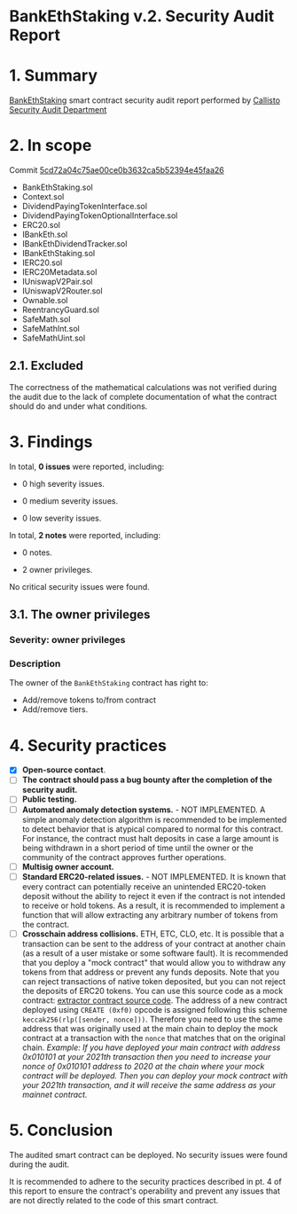 # BankEthStaking v.2. Security Audit Report

# 1. Summary

[BankEthStaking](https://github.com/SNOSDEV/BankEthStaking/tree/master/contracts) smart contract security audit report performed by [Callisto Security Audit Department](https://github.com/EthereumCommonwealth/Auditing)

# 2. In scope
Commit [5cd72a04c75ae00ce0b3632ca5b52394e45faa26](https://github.com/SNOSDEV/BankEthStaking/blob/5cd72a04c75ae00ce0b3632ca5b52394e45faa26/contracts/)

- BankEthStaking.sol
- Context.sol
- DividendPayingTokenInterface.sol
- DividendPayingTokenOptionalInterface.sol
- ERC20.sol
- IBankEth.sol
- IBankEthDividendTracker.sol
- IBankEthStaking.sol
- IERC20.sol
- IERC20Metadata.sol
- IUniswapV2Pair.sol
- IUniswapV2Router.sol
- Ownable.sol
- ReentrancyGuard.sol
- SafeMath.sol
- SafeMathInt.sol
- SafeMathUint.sol

## 2.1. Excluded

The correctness of the mathematical calculations was not verified during the audit due to the lack of complete documentation of what the contract should do and under what conditions.

# 3. Findings

In total, **0 issues** were reported, including:

- 0 high severity issues.

- 0 medium severity issues.

- 0 low severity issues.

In total, **2 notes** were reported, including:

- 0 notes.

- 2 owner privileges.

No critical security issues were found.

## 3.1. The owner privileges

### Severity: owner privileges

### Description

The owner of the `BankEthStaking` contract has right to:
- Add/remove tokens to/from contract 
- Add/remove tiers.

# 4. Security practices

- [x] **Open-source contact**.
- [ ] **The contract should pass a bug bounty after the completion of the security audit.**
- [ ] **Public testing.**
- [ ] **Automated anomaly detection systems.** - NOT IMPLEMENTED. A simple anomaly detection algorithm is recommended to be implemented to detect behavior that is atypical compared to normal for this contract. For instance, the contract must halt deposits in case a large amount is being withdrawn in a short period of time until the owner or the community of the contract approves further operations.
- [ ] **Multisig owner account.**
- [ ] **Standard ERC20-related issues.** - NOT IMPLEMENTED. It is known that every contract can potentially receive an unintended ERC20-token deposit without the ability to reject it even if the contract is not intended to receive or hold tokens. As a result, it is recommended to implement a function that will allow extracting any arbitrary number of tokens from the contract.
- [ ] **Crosschain address collisions.** ETH, ETC, CLO, etc. It is possible that a transaction can be sent to the address of your contract at another chain (as a result of a user mistake or some software fault). It is recommended that you deploy a "mock contract" that would allow you to withdraw any tokens from that address or prevent any funds deposits. Note that you can reject transactions of native token deposited, but you can not reject the deposits of ERC20 tokens. You can use this source code as a mock contract: [extractor contract source code](https://github.com/EthereumCommonwealth/GNT-emergency-extractor-contract/blob/master/extractor.sol). The address of a new contract deployed using `CREATE (0xf0)` opcode is assigned following this scheme `keccak256(rlp([sender, nonce]))`. Therefore you need to use the same address that was originally used at the main chain to deploy the mock contract at a transaction with the `nonce` that matches that on the original chain. _Example: If you have deployed your main contract with address 0x010101 at your 2021th transaction then you need to increase your nonce of 0x010101 address to 2020 at the chain where your mock contract will be deployed. Then you can deploy your mock contract with your 2021th transaction, and it will receive the same address as your mainnet contract._

# 5. Conclusion

The audited smart contract can be deployed. No security issues were found during the audit.

It is recommended to adhere to the security practices described in pt. 4 of this report to ensure the contract's operability and prevent any issues that are not directly related to the code of this smart contract.
